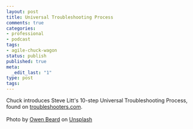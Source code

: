 ```yaml
---
layout: post
title: Universal Troubleshooting Process
comments: true
categories:
- professional
- podcast
tags:
- agile-chuck-wagon
status: publish
published: true
meta:
  _edit_last: "1"
type: post
tags:
---
```

<p>Chuck introduces Steve Litt's 10-step Universal Troubleshooting Process, found on <a href="https://troubleshooters.com">troubleshooters.com</a>.<br><br>Photo by <a href="https://unsplash.com/@owenbeard?utm_source=unsplash&amp;utm_medium=referral&amp;utm_content=creditCopyText">Owen Beard</a> on <a href="https://unsplash.com/s/photos/diagnosis?utm_source=unsplash&amp;utm_medium=referral&amp;utm_content=creditCopyText">Unsplash</a></p>